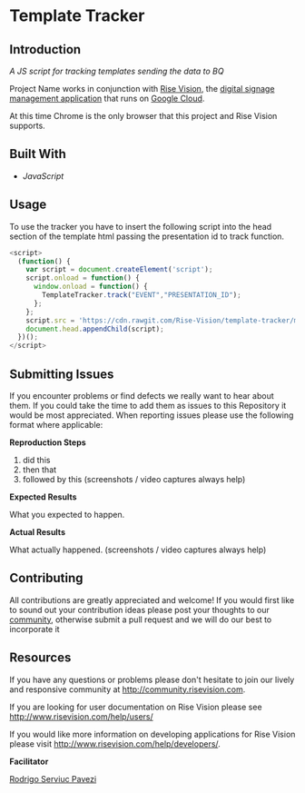 # Template Tracker

## Introduction

*A JS script for tracking templates sending the data to BQ*

Project Name works in conjunction with [Rise Vision](http://www.risevision.com), the [digital signage management application](http://rva.risevision.com/) that runs on [Google Cloud](https://cloud.google.com).

At this time Chrome is the only browser that this project and Rise Vision supports.

## Built With
- *JavaScript*

## Usage
To use the tracker you have to insert the following script into the head section of the template html passing the presentation id to track function.

```javascript
<script>
  (function() {
    var script = document.createElement('script');
    script.onload = function() {
      window.onload = function() {
        TemplateTracker.track("EVENT","PRESENTATION_ID");
      };
    };
    script.src = 'https://cdn.rawgit.com/Rise-Vision/template-tracker/master/template-tracker-loader.js?v='+parseInt(Math.random()*99999999);;
    document.head.appendChild(script);
  })();
</script>
```


## Submitting Issues
If you encounter problems or find defects we really want to hear about them. If you could take the time to add them as issues to this Repository it would be most appreciated. When reporting issues please use the following format where applicable:

**Reproduction Steps**

1. did this
2. then that
3. followed by this (screenshots / video captures always help)

**Expected Results**

What you expected to happen.

**Actual Results**

What actually happened. (screenshots / video captures always help)

## Contributing
All contributions are greatly appreciated and welcome! If you would first like to sound out your contribution ideas please post your thoughts to our [community](http://community.risevision.com), otherwise submit a pull request and we will do our best to incorporate it

## Resources
If you have any questions or problems please don't hesitate to join our lively and responsive community at http://community.risevision.com.

If you are looking for user documentation on Rise Vision please see http://www.risevision.com/help/users/

If you would like more information on developing applications for Rise Vision please visit http://www.risevision.com/help/developers/.

**Facilitator**

[Rodrigo Serviuc Pavezi](https://github.com/rodrigopavezi "Rodrigo Serviuc Pavezi")

